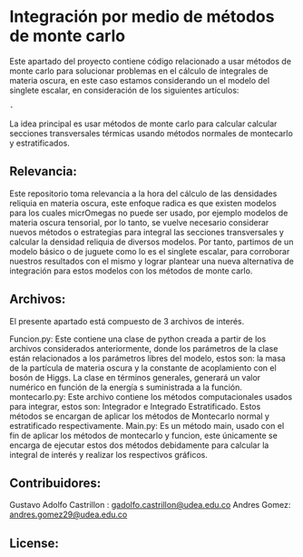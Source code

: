 # Integración por medio de métodos de monte carlo 

Este apartado del proyecto contiene código relacionado a usar métodos de monte carlo para solucionar problemas en el cálculo de integrales de materia oscura, en este caso estamos considerando un el modelo del singlete escalar, en consideración de los siguientes artículos: 

	-
	
La idea principal es usar métodos de monte carlo para calcular calcular secciones transversales térmicas usando métodos normales de montecarlo y estratificados. 

## Relevancia: 

Este repositorio toma relevancia a la hora del cálculo de las densidades reliquia en materia oscura, este enfoque radica es que existen modelos para los cuales micrOmegas no puede ser usado, por ejemplo modelos de materia oscura tensorial, por lo tanto, se vuelve necesario considerar nuevos métodos o estrategias para integral las secciones transversales y calcular la densidad reliquia de diversos modelos. Por tanto, partimos de un modelo básico o de juguete como lo es el singlete escalar, para corroborar nuestros resultados con el mismo y lograr plantear una nueva alternativa de integración para estos modelos con los métodos de monte carlo. 

## Archivos: 
El presente apartado está compuesto de 3 archivos de interés. 

Funcion.py: Este contiene una clase de python creada a partir de los archivos considerados anteriormente, donde los parámetros de la clase están relacionados a los parámetros libres del modelo, estos son: la masa de la partícula de materia oscura y la constante de acoplamiento con el bosón de Higgs. La clase en términos generales, generará un valor numérico en función de la energía s suministrada a la función. 
montecarlo.py: Este archivo contiene los métodos computacionales usados para integrar, estos son: Integrador e Integrado Estratificado. Estos métodos se encargan de aplicar los métodos de Montecarlo normal y estratificado respectivamente. 
Main.py: Es un método main, usado con el fin de aplicar los métodos de montecarlo y funcion, este únicamente se encarga de ejecutar estos dos métodos debidamente para calcular la integral de interés y realizar los respectivos gráficos. 


## Contribuidores: 
Gustavo Adolfo Castrillon : gadolfo.castrillon@udea.edu.co
Andres Gomez: andres.gomez29@udea.edu.co

## License: 

